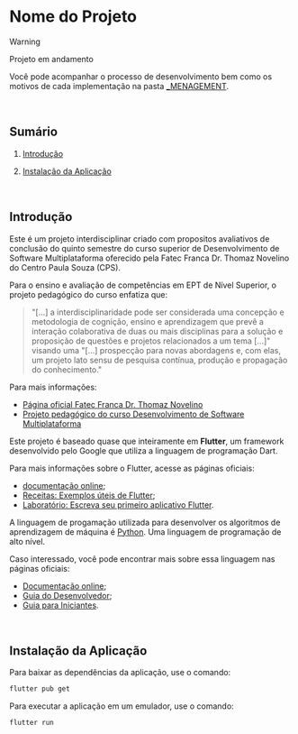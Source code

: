 # Nome do Projeto

> [!WARNING]
> Projeto em andamento
>
> Você pode acompanhar o processo de desenvolvimento bem como os motivos de cada implementação na pasta [_MENAGEMENT](./_MENAGEMENT).

<br/>

## Sumário

1. [Introdução](#introdução)

2. [Instalação da Aplicação](#instalação-da-aplicação)

<br/>

## Introdução

Este é um projeto interdisciplinar criado com propositos avaliativos de conclusão do quinto semestre do curso superior de Desenvolvimento de Software Multiplataforma oferecido pela Fatec Franca Dr. Thomaz Novelino do Centro Paula Souza (CPS).

Para  o  ensino  e  avaliação  de  competências  em  EPT  de  Nível  Superior, o projeto pedagógico do curso enfatiza que:
> "[\...] a interdisciplinaridade   pode   ser   considerada   uma   concepção   e   metodologia   de cognição, ensino e aprendizagem que prevê a interação colaborativa de duas ou mais disciplinas  para  a  solução  e  proposição  de  questões  e  projetos  relacionados  a  um tema [\...]" visando uma "[\...] prospecção  para  novas abordagens  e,  com  elas,  um  projeto  lato  sensu  de  pesquisa  contínua,  produção  e propagação do conhecimento."

Para mais informações:

- [Página oficial Fatec Franca Dr. Thomaz Novelino](https://site.fatecfranca.edu.br/)
- [Projeto pedagógico do curso Desenvolvimento de Software Multiplataforma](https://site.fatecfranca.edu.br/cursos/dsm/projeto-pedagogico)

Este projeto é baseado quase que inteiramente em **Flutter**, um framework desenvolvido pelo Google que utiliza a linguagem de programação Dart.

Para mais informações sobre o Flutter, acesse as páginas oficiais:

- [documentação online](https://docs.flutter.dev/);
- [Receitas: Exemplos úteis de Flutter](https://docs.flutter.dev/cookbook);
- [Laboratório: Escreva seu primeiro aplicativo Flutter](https://docs.flutter.dev/get-started/codelab).

A linguagem de progamação utilizada para desenvolver os algoritmos de aprendizagem de máquina é [Python](https://www.python.org/). Uma linguagem de programação de alto nível.

Caso interessado, você pode encontrar mais sobre essa linguagem nas páginas oficiais:

- [Documentação online](https://www.python.org/doc/);
- [Guia do Desenvolvedor](https://devguide.python.org/);
- [Guia para Iniciantes](https://wiki.python.org/moin/BeginnersGuide).

<br/>

## Instalação da Aplicação

Para baixar as dependências da aplicação, use o comando:

```bash
flutter pub get
```

Para executar a aplicação em um emulador, use o comando:

```
flutter run
```
